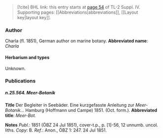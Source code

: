 > [!cite] BHL link: this entry starts at [page 54](https://www.biodiversitylibrary.org/page/33265731) of TL-2 Suppl. IV.
> Supporting pages: [[Abbreviations|abbreviations]], [[Layout key|layout key]].

### Author

Charla (fl. 1851), German author on marine botany. 
**Abbreviated name**: *Charla*

#### Herbarium and types

Unknown.

### Publications

##### n.25.564. Meer-Botanik

**Title**
Der Begleiter in Seebäder. Eine kurzgefasste Anleitung zur *Meer-Botanik*... Hamburg (Hoffmann und Campe) 1851. (Oct. form.).
**Abbreviated title**: *Meer-Bot.*

**Notes**
*Publ*.: 1851 (ÖBZ 24 Jul 1851), cover-t.p., p. \[1\]-56, 12 unnumb. uncol. liths. *Copy*: B.
*Ref*.: Anon., ÖBZ 1: 247. 24 Jul 1851.

